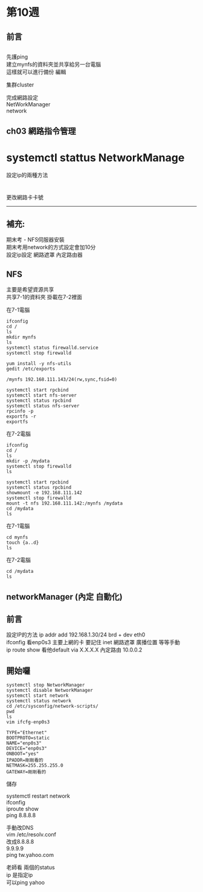 # 第10週

## 前言

##

先護ping  
建立mynfs的資料夾並共享給另一台電腦  
這樣就可以進行備份 編輯  

集群cluster  

完成網路設定  
NetWorkManager  
network  


## ch03 網路指令管理
# systemctl stattus NetworkManage

設定ip的兩種方法
#
#

更改網路卡卡號

---

## 補充:
期末考 - NFS伺服器安裝  
期末考用network的方式設定會加10分    
設定ip設定 網路遮罩 內定路由器    

## NFS
主要是希望資源共享  
共享7-1的資料夾 掛載在7-2裡面  
 
在7-1電腦  

`ifconfig`  
`cd /`  
`ls`  
`mkdir mynfs`  
`ls`  
`systemctl status firewalld.service`    
`systemctl stop firewalld`  


`yum install -y nfs-utils`  
`gedit /etc/exports`  

    /mynfs 192.168.111.143/24(rw,sync,fsid=0)

`systemctl start rpcbind`  
`systemctl start nfs-server`  
`systemctl status rpcbind`  
`systemctl status nfs-server`  
`rpcinfo -p`  
`exportfs -r`  
`exportfs`  

在7-2電腦  

`ifconfig`  
`cd /`  
`ls`  
`mkdir -p /mydata`  
`systemctl stop firewalld`  
`ls`  

`systemctl start rpcbind`  
`systemctl status rpcbind`  
`showmount -e 192.168.111.142`  
`systemctl stop firewalld`  
`mount -t nfs 192.168.111.142:/mynfs /mydata`  
`cd /mydata`  
`ls`  

在7-1電腦 

`cd mynfs`  
`touch {a..d}`  
`ls`  

在7-2電腦

`cd /mydata`  
`ls`  


## networkManager (內定 自動化)

## 前言
設定IP的方法   ip addr add 192.168.1.30/24 brd + dev eth0   
ifconfig 看enp0s3 主要上網的卡 要記住 inet 網路遮罩 廣播位置 等等手動  
ip route show 看他default via X.X.X.X 內定路由 10.0.0.2    

## 開始囉 
`systemctl stop NetworkManager`  
`systemctl disable NetworkManager`  
`systemctl start network`  
`systemctl status network`  
`cd /etc/sysconfig/network-scripts/`  
`pwd`  
`ls`  
`vim ifcfg-enp0s3`  

    TYPE="Ethernet"  
    BOOTPROTO=static  
    NAME="enp0s3"  
    DEVICE="enp0s3"  
    ONBOOT="yes"  
    IPADDR=剛剛看的  
    NETMASK=255.255.255.0  
    GATEWAY=剛剛看的  

儲存  

systemctl restart network  
ifconfig  
iproute show  
ping 8.8.8.8  

手動改DNS  
vim /etc/resolv.conf  
改成8.8.8.8  
9.9.9.9  
ping tw.yahoo.com  

老師看 兩個的status  
ip 是指定ip  
可以ping yahoo  


